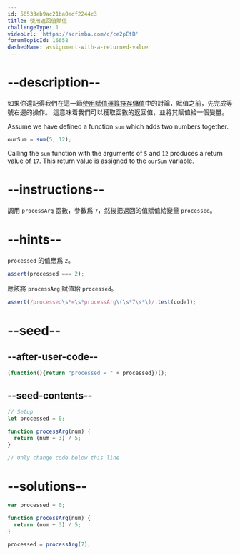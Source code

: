 ```yaml
---
id: 56533eb9ac21ba0edf2244c3
title: 使用返回值賦值
challengeType: 1
videoUrl: 'https://scrimba.com/c/ce2pEtB'
forumTopicId: 16658
dashedName: assignment-with-a-returned-value
---
```


# --description--

如果你還記得我們在這一節<a href="https://platform-ui.topcoder.com/learn/freeCodeCamp/javascript-algorithms-and-data-structures/basic-javascript/storing-values-with-the-assignment-operator" target="_blank" rel="noopener noreferrer nofollow">使用賦值運算符存儲值</a>中的討論，賦值之前，先完成等號右邊的操作。 這意味着我們可以獲取函數的返回值，並將其賦值給一個變量。

Assume we have defined a function `sum` which adds two numbers together.

```js
ourSum = sum(5, 12);
```

Calling the `sum` function with the arguments of `5` and `12` produces a return value of `17`. This return value is assigned to the `ourSum` variable.

# --instructions--

調用 `processArg` 函數，參數爲 `7`，然後把返回的值賦值給變量 `processed`。

# --hints--

`processed` 的值應爲 `2`。

```js
assert(processed === 2);
```

應該將 `processArg` 賦值給 `processed`。

```js
assert(/processed\s*=\s*processArg\(\s*7\s*\)/.test(code));
```

# --seed--

## --after-user-code--

```js
(function(){return "processed = " + processed})();
```

## --seed-contents--

```js
// Setup
let processed = 0;

function processArg(num) {
  return (num + 3) / 5;
}

// Only change code below this line

```

# --solutions--

```js
var processed = 0;

function processArg(num) {
  return (num + 3) / 5;
}

processed = processArg(7);
```
